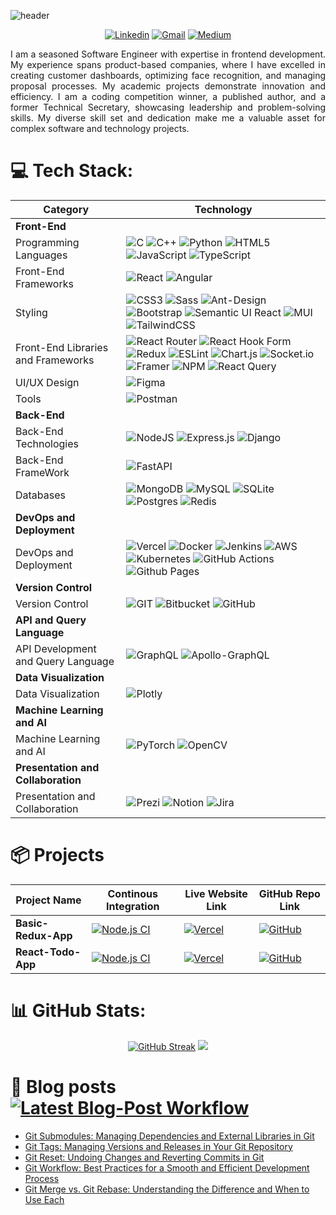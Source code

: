 <!--
[![](https://visitcount.itsvg.in/api?id=Aditya-Armal&icon=0&color=0)](https://visitcount.itsvg.in)

### ✍️ Random Dev Quote
![](https://quotes-github-readme.vercel.app/api?type=horizontal&theme=default)



<h1 align="center">Hi 👋, I'm Aditya Armal</h1>
-->

![header](https://capsule-render.vercel.app/api?type=waving&color=gradient&height=300&section=header&text=Aditya%20Armal&fontSize=90&animation=fadeIn&fontAlignY=38&desc=Frontend%20Dev&descAlignY=55&descAlign=71&descSize=31)

<div align="center" text>
  
[![Linkedin](https://img.shields.io/badge/-LinkedIn-blue?style=for-the-badge&logo=Linkedin&logoColor=white)](https://www.linkedin.com/in/aditya-armal/)
[![Gmail](https://img.shields.io/badge/-Gmail-c14438?style=for-the-badge&logo=Gmail&logoColor=white)](mailto:mr.adityaarmal@gmail.com)
[![Medium](https://img.shields.io/badge/Medium-12100E?style=for-the-badge&logo=medium&logoColor=white)](https://medium.com/@aditya-armal)
</div>

<p align="justify">
I am a seasoned Software Engineer with expertise in frontend development. My experience spans product-based companies, where I have excelled in creating customer dashboards, optimizing face recognition, and managing proposal processes. My academic projects demonstrate innovation and efficiency. I am a coding competition winner, a published author, and a former Technical Secretary, showcasing leadership and problem-solving skills. My diverse skill set and dedication make me a valuable asset for complex software and technology projects.
</p>

# 💻 Tech Stack:

| **Category**                        | **Technology**                                             |
|------------------------------------|-----------------------------------------------------------|
| **Front-End**                       |                                                           |
| Programming Languages              | ![C](https://img.shields.io/badge/c-%2300599C.svg?style=for-the-badge&logo=c&logoColor=white) ![C++](https://img.shields.io/badge/c++-%2300599C.svg?style=for-the-badge&logo=c%2B%2B&logoColor=white) ![Python](https://img.shields.io/badge/python-3670A0?style=for-the-badge&logo=python&logoColor=ffdd54) ![HTML5](https://img.shields.io/badge/html5-%23E34F26.svg?style=for-the-badge&logo=html5&logoColor=white) ![JavaScript](https://img.shields.io/badge/javascript-%23323330.svg?style=for-the-badge&logo=javascript&logoColor=%23F7DF1E) ![TypeScript](https://img.shields.io/badge/typescript-%23007ACC.svg?style=for-the-badge&logo=typescript&logoColor=white) |
| Front-End Frameworks               | ![React](https://img.shields.io/badge/react-%2320232a.svg?style=for-the-badge&logo=react&logoColor=%2361DAFB) ![Angular](https://img.shields.io/badge/angular-%23DD0031.svg?style=for-the-badge&logo=angular&logoColor=white) |
| Styling                            | ![CSS3](https://img.shields.io/badge/css3-%231572B6.svg?style=for-the-badge&logo=css3&logoColor=white) ![Sass](https://img.shields.io/badge/Sass-CC6699?style=for-the-badge&logo=Sass&logoColor=FFFFFF) ![Ant-Design](https://img.shields.io/badge/-AntDesign-%230170FE?style=for-the-badge&logo=ant-design&logoColor=white) ![Bootstrap](https://img.shields.io/badge/bootstrap-%238511FA.svg?style=for-the-badge&logo=bootstrap&logoColor=white) ![Semantic UI React](https://img.shields.io/badge/Semantic%20UI%20React-%2335BDB2.svg?style=for-the-badge&logo=SemanticUIReact&logoColor=white) ![MUI](https://img.shields.io/badge/MUI-%230081CB.svg?style=for-the-badge&logo=mui&logoColor=white) ![TailwindCSS](https://img.shields.io/badge/tailwindcss-%2338B2AC.svg?style=for-the-badge&logo=tailwind-css&logoColor=white) |
| Front-End Libraries and Frameworks  | ![React Router](https://img.shields.io/badge/React_Router-CA4245?style=for-the-badge&logo=react-router&logoColor=white) ![React Hook Form](https://img.shields.io/badge/React%20Hook%20Form-%23EC5990.svg?style=for-the-badge&logo=reacthookform&logoColor=white) ![Redux](https://img.shields.io/badge/redux-%23593d88.svg?style=for-the-badge&logo=redux&logoColor=white) ![ESLint](https://img.shields.io/badge/ESLint-4B3263?style=for-the-badge&logo=eslint&logoColor=white) ![Chart.js](https://img.shields.io/badge/chart.js-F5788D.svg?style=for-the-badge&logo=chart.js&logoColor=white) ![Socket.io](https://img.shields.io/badge/Socket.io-black?style=for-the-badge&logo=socket.io&badgeColor=010101) ![Framer](https://img.shields.io/badge/Framer-black?style=for-the-badge&logo=framer&logoColor=blue) ![NPM](https://img.shields.io/badge/NPM-%23CB3837.svg?style=for-the-badge&logo=npm&logoColor=white) ![React Query](https://img.shields.io/badge/-React%20Query-FF4154?style=for-the-badge&logo=react%20query&logoColor=white)|
| UI/UX Design                       | ![Figma](https://img.shields.io/badge/figma-%23F24E1E.svg?style=for-the-badge&logo=figma&logoColor=white) |
| Tools                              | ![Postman](https://img.shields.io/badge/Postman-FF6C37?style=for-the-badge&logo=postman&logoColor=white)  |
| **Back-End**                        |                                                           |
| Back-End Technologies              | ![NodeJS](https://img.shields.io/badge/node.js-6DA55F?style=for-the-badge&logo=node.js&logoColor=white) ![Express.js](https://img.shields.io/badge/express.js-%23404d59.svg?style=for-the-badge&logo=express&logoColor=%2361DAFB) ![Django](https://img.shields.io/badge/django-%23092E20.svg?style=for-the-badge&logo=django&logoColor=white) |
|Back-End FrameWork | ![FastAPI](https://img.shields.io/badge/FastAPI-005571?style=for-the-badge&logo=fastapi) |
| Databases                          | ![MongoDB](https://img.shields.io/badge/MongoDB-%234ea94b.svg?style=for-the-badge&logo=mongodb&logoColor=white) ![MySQL](https://img.shields.io/badge/mysql-%2300000f.svg?style=for-the-badge&logo=mysql&logoColor=white) ![SQLite](https://img.shields.io/badge/sqlite-%2307405e.svg?style=for-the-badge&logo=sqlite&logoColor=white) ![Postgres](https://img.shields.io/badge/postgres-%23316192.svg?style=for-the-badge&logo=postgresql&logoColor=white) ![Redis](https://img.shields.io/badge/redis-%23DD0031.svg?style=for-the-badge&logo=redis&logoColor=white) |
| **DevOps and Deployment**           |                                                           |
| DevOps and Deployment              |  ![Vercel](https://img.shields.io/badge/vercel-%23000000.svg?style=for-the-badge&logo=vercel&logoColor=white) ![Docker](https://img.shields.io/badge/docker-%230db7ed.svg?style=for-the-badge&logo=docker&logoColor=white) ![Jenkins](https://img.shields.io/badge/jenkins-%232C5263.svg?style=for-the-badge&logo=jenkins&logoColor=white) ![AWS](https://img.shields.io/badge/AWS-%23FF9900.svg?style=for-the-badge&logo=amazon-aws&logoColor=white) ![Kubernetes](https://img.shields.io/badge/kubernetes-%23326ce5.svg?style=for-the-badge&logo=kubernetes&logoColor=white) ![GitHub Actions](https://img.shields.io/badge/github%20actions-%232671E5.svg?style=for-the-badge&logo=githubactions&logoColor=white) ![Github Pages](https://img.shields.io/badge/github%20pages-121013?style=for-the-badge&logo=github&logoColor=white) |
| **Version Control**                 |                                                           |
| Version Control                    | ![GIT](https://img.shields.io/badge/Git-fc6d26?style=for-the-badge&logo=git&logoColor=white) ![Bitbucket](https://img.shields.io/badge/bitbucket-%230047B3.svg?style=for-the-badge&logo=bitbucket&logoColor=white) ![GitHub](https://img.shields.io/badge/github-%23121011.svg?style=for-the-badge&logo=github&logoColor=white) |
| **API and Query Language**          |                                                           |
| API Development and Query Language | ![GraphQL](https://img.shields.io/badge/-GraphQL-E10098?style=for-the-badge&logo=graphql&logoColor=white) ![Apollo-GraphQL](https://img.shields.io/badge/-ApolloGraphQL-311C87?style=for-the-badge&logo=apollo-graphql) |
| **Data Visualization**              |                                                           |
| Data Visualization                  | ![Plotly](https://img.shields.io/badge/Plotly-%233F4F75.svg?style=for-the-badge&logo=plotly&logoColor=white)|
| **Machine Learning and AI**        |                                                           |
| Machine Learning and AI            | ![PyTorch](https://img.shields.io/badge/PyTorch-%23EE4C2C.svg?style=for-the-badge&logo=PyTorch&logoColor=white) ![OpenCV](https://img.shields.io/badge/opencv-%23white.svg?style=for-the-badge&logo=opencv&logoColor=white) |
| **Presentation and Collaboration**  |                                                           |
| Presentation and Collaboration      | ![Prezi](https://img.shields.io/badge/Prezi-%23000000.svg?style=for-the-badge&logo=Prezi&logoColor=white) ![Notion](https://img.shields.io/badge/Notion-%23000000.svg?style=for-the-badge&logo=notion&logoColor=white) ![Jira](https://img.shields.io/badge/jira-%230A0FFF.svg?style=for-the-badge&logo=jira&logoColor=white) |

# 📦 Projects
<div align="center">
  
| Project Name        | Continous Integration | Live Website Link | GitHub Repo Link |
|---------------------|------------|-------------------|-----------------|
| **Basic-Redux-App**     | [![Node.js CI](https://github.com/Aditya-Armal/Basic-Redux-App/actions/workflows/main.yml/badge.svg?branch=main)](https://github.com/Aditya-Armal/Basic-Redux-App/actions/workflows/main.yml) | [![Vercel](https://img.shields.io/badge/Vercel-000000?style=for-the-badge&logo=Vercel&logoColor=FFFFFF)](https://basic-redux-app.vercel.app/) | [![GitHub](https://img.shields.io/badge/GitHub-181717?style=for-the-badge&logo=GitHub&logoColor=FFFFFF)](https://github.com/Aditya-Armal/Basic-Redux-App/) |
| **React-Todo-App**      | [![Node.js CI](https://github.com/Aditya-Armal/reactjs-todo-app/actions/workflows/node.js.yml/badge.svg)](https://github.com/Aditya-Armal/reactjs-todo-app/actions/workflows/node.js.yml) | [![Vercel](https://img.shields.io/badge/Vercel-000000?style=for-the-badge&logo=Vercel&logoColor=FFFFFF)](https://adityaarmal-todo-app.vercel.app/) | [![GitHub](https://img.shields.io/badge/GitHub-181717?style=for-the-badge&logo=GitHub&logoColor=FFFFFF)](https://github.com/Aditya-Armal/reactjs-todo-app) |

</div>

# 📊 GitHub Stats:
<div align="center">
  
[![GitHub Streak](https://github-aditya-armal-streak-stats.vercel.app?user=Aditya-Armal)](https://git.io/streak-stats)
![](https://github-readme-stats.vercel.app/api/top-langs/?username=Aditya-Armal&theme=default&hide_border=false&include_all_commits=true&count_private=true&layout=compact&langs_count=8)

</div>

# 📝 Blog posts [![Latest Blog-Post Workflow](https://github.com/Aditya-Armal/Aditya-Armal/actions/workflows/blog-post-workflow.yml/badge.svg?branch=main)](https://github.com/Aditya-Armal/Aditya-Armal/actions/workflows/blog-post-workflow.yml)
<!-- BLOG-POST-LIST:START -->
- [Git Submodules: Managing Dependencies and External Libraries in Git](https://aditya-armal.medium.com/git-submodules-managing-dependencies-and-external-libraries-in-git-d71e557ef9f1?source=rss-d9f1d8504b07------2)
- [Git Tags: Managing Versions and Releases in Your Git Repository](https://aditya-armal.medium.com/git-tags-managing-versions-and-releases-in-your-git-repository-9a4ee1a24fea?source=rss-d9f1d8504b07------2)
- [Git Reset: Undoing Changes and Reverting Commits in Git](https://aditya-armal.medium.com/git-reset-undoing-changes-and-reverting-commits-in-git-12a912d26589?source=rss-d9f1d8504b07------2)
- [Git Workflow: Best Practices for a Smooth and Efficient Development Process](https://aditya-armal.medium.com/git-workflow-best-practices-for-a-smooth-and-efficient-development-process-2e43e4f2eb2e?source=rss-d9f1d8504b07------2)
- [Git Merge vs. Git Rebase: Understanding the Difference and When to Use Each](https://aditya-armal.medium.com/git-merge-vs-git-rebase-understanding-the-difference-and-when-to-use-each-144430efc34b?source=rss-d9f1d8504b07------2)
<!-- BLOG-POST-LIST:END -->
